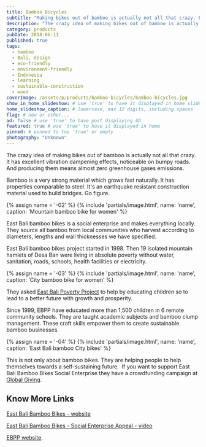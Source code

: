 ```yaml
---
title: Bamboo Bicycles
subtitle: "Making bikes out of bamboo is actually not all that crazy. East Bali bamboo bikes manufacture them locally."
description: "The crazy idea of making bikes out of bamboo is actually not all that crazy. It has excellent vibration dampening effects, cool for bumpy roads."
category: products
pubDate: 2018-06-11
published: true
tags:
  - bamboo
  - Bali, design
  - eco-friendly
  - environment-friendly
  - Indonesia
  - learning
  - sustainable-construction
  - wood
coverImage: /assets/p/products/bamboo-bicycles/bamboo-bicycles.jpg
show_in_home_slideshow: # use 'true' to have it displayed in home slideshow
home_slideshow_caption: # lowercase, max 12 digits, including spaces
flag: # new or other...
ad: false # use 'true' to have post displaying AD
featured: true # use 'true' to have it displayed in home
pinned: # pinned to top 'true' or empty
photography: "Unknown"
---
```


The crazy idea of making bikes out of bamboo is actually not all that crazy. It has excellent vibration dampening effects, noticeable on bumpy roads. And producing them means almost zero greenhouse gases emissions.

Bamboo is a very strong material which grows fast naturally. It has properties comparable to steel. It's an earthquake resistant construction material used to build bridges. Go figure.

{% assign name = '-02' %} {% include 'partials/image.html', name: 'name', caption: 'Mountain bamboo bike for women' %}

East Bali bamboo bikes is a social enterprise and makes everything locally. They source all bamboo from local communities who harvest according to diameters, lengths and wall thicknesses we have specified.

East Bali bamboo bikes project started in 1998. Then 19 isolated mountain hamlets of Desa Ban were living in absolute poverty without water, sanitation, roads, schools, health facilities or electricity.

{% assign name = '-03' %} {% include 'partials/image.html', name: 'name', caption: 'City bamboo bike for women' %}

They asked [East Bali Poverty Project](https://www.eastbalipovertyproject.org/) to help by educating children so to lead to a better future with growth and prosperity.

Since 1999, EBPP have educated more than 1,500 children in 6 remote community schools. They are taught academic subjects and bamboo clump management. These craft skills empower them to create sustainable bamboo businesses.

{% assign name = '-04' %} {% include 'partials/image.html', name: 'name', caption: 'East Bali bamboo City bikes' %}

This is not only about bamboo bikes. They are helping people to help themselves towards a self-sustaining future. ​ If you want to support East Bali Bamboo Bikes Social Enterprise they have a crowdfunding campaign at [Global Giving](https://www.globalgiving.org/projects/bamboo-business-for-3000-east-bali-families/).

## Know More Links

[East Bali Bamboo Bikes - website](https://www.eastbalibamboobikes.com/)

[East Bali Bamboo Bikes - Social Enterprise Appeal - video](https://youtu.be/CbVUxduGZ3c)

[EBPP website](https://www.eastbalipovertyproject.org/).
